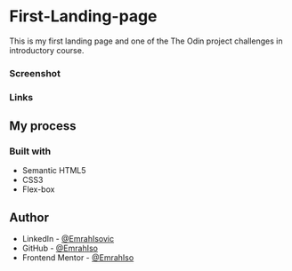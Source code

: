 # First-Landing-page
This is my first landing page and one of the The Odin project challenges in introductory course.

### Screenshot

### Links

## My process 

### Built with 
  - Semantic HTML5
  - CSS3
  - Flex-box

## Author

- LinkedIn - [@EmrahIsovic](https://www.linkedin.com/in/emrah-isovic-22ba602a0/)
- GitHub - [@EmrahIso](https://github.com/EmrahIso)
- Frontend Mentor - [@EmrahIso](https://www.frontendmentor.io/profile/EmrahIso)

